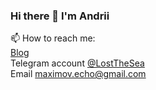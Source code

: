 ### Hi there 👋 I'm Andrii
📫 How to reach me:   
[Blog](https://maksymov.dev)  
Telegram account [@LostTheSea](https://t.me/LostTheSea)  
Email maximov.echo@gmail.com
<!--
**amaksymov/amaksymov** is a ✨ _special_ ✨ repository because its `README.md` (this file) appears on your GitHub profile.

Here are some ideas to get you started:

- 🔭 I’m currently working on ...
- 🌱 I’m currently learning ...
- 👯 I’m looking to collaborate on ...
- 🤔 I’m looking for help with ...
- 💬 Ask me about ...
- 📫 How to reach me: ...
- 😄 Pronouns: ...
- ⚡ Fun fact: ...
-->
